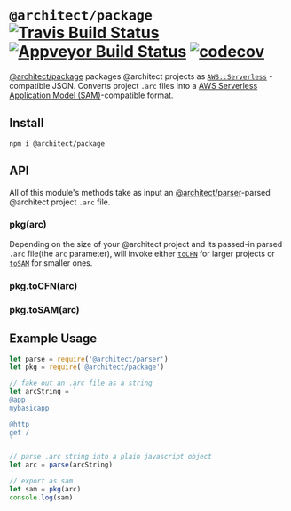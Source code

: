 # `@architect/package` [![Travis Build Status](https://travis-ci.com/architect/package.svg?branch=master)](https://travis-ci.com/architect/package) [![Appveyor Build Status](https://ci.appveyor.com/api/projects/status/a7ycjsuku26adj4n/branch/master?svg=true)](https://ci.appveyor.com/project/ArchitectCI/package/branch/master) [![codecov](https://codecov.io/gh/architect/package/branch/master/graph/badge.svg)](https://codecov.io/gh/architect/package)

[@architect/package][npm] packages @architect projects as [`AWS::Serverless`][sam]
-compatible JSON. Converts project `.arc` files into a [AWS Serverless Application
Model (SAM)][sam]-compatible format.

## Install

    npm i @architect/package

## API

All of this module's methods take as input an [@architect/parser][parser]-parsed
@architect project `.arc` file.

### pkg(arc)

Depending on the size of your @architect project and its passed-in parsed `.arc`
file(the `arc` parameter), will invoke either [`toCFN`][toCFN] for larger projects
or [`toSAM`][toSAM] for smaller ones.

### pkg.toCFN(arc)

### pkg.toSAM(arc)

## Example Usage

```javascript
let parse = require('@architect/parser')
let pkg = require('@architect/package')

// fake out an .arc file as a string
let arcString = `
@app
mybasicapp

@http
get /
`

// parse .arc string into a plain javascript object
let arc = parse(arcString)

// export as sam
let sam = pkg(arc)
console.log(sam)
```

[toCFN]: #pkgtoCFNarc
[toSAM]: #pkgtoSAMarc
[npm]: https://www.npmjs.com/package/@architect/package
[parser]: https://www.npmjs.com/package/@architect/parser
[sam]: https://docs.aws.amazon.com/serverless-application-model/latest/developerguide/serverless-sam-template.html
